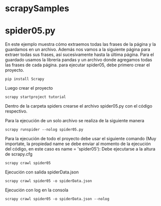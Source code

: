 # scrapySamples
# spider05.py
En este ejemplo muestra cómo extraemos todas las frases de la página y la guardamos en un archivo. Además nos vamos a la siguiente página para extraer todas sus frases, así sucesivamente hasta la última página. Para el guardado usamos la librería pandas y un archivo donde agregamos todas las frases de cada página.
para ejecutar spider05, debe primero crear el proyecto.
```
pip install Scrapy
```
Luego crear el proyecto
```
scrapy startproject tutorial
```
Dentro de la carpeta spiders crearse el archivo spider05.py con el código respectivo. 

Para la ejecución de un solo archivo se realiza de la siguiente manera
```
scrapy runspider --nolog spider05.py
```

Para la ejecución de todo el proyecto debe usar el siguiente comando (Muy importate, la propiedad name se debe enviar al momento de la ejecución del código, en este caso es name = 'spider05'):
Debe ejecutarse a la altura de scrapy.cfg
```
scrapy crawl spider05
```
Ejecución con salida spiderData.json
```
scrapy crawl spider05 -o spiderData.json
```

Ejecución con log en la consola
```
scrapy crawl spider05 -o spiderData.json --nolog
```




